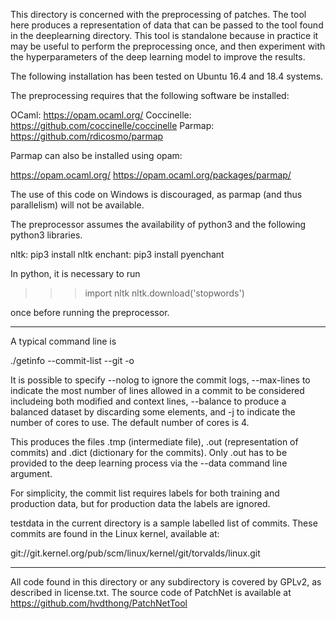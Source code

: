 This directory is concerned with the preprocessing of patches.  The tool
here produces a representation of data that can be passed to the tool found
in the deeplearning directory.  This tool is standalone because in practice
it may be useful to perform the preprocessing once, and then experiment
with the hyperparameters of the deep learning model to improve the results.

The following installation has been tested on Ubuntu 16.4 and 18.4 systems.

The preprocessing requires that the following software be installed:

OCaml: https://opam.ocaml.org/
Coccinelle: https://github.com/coccinelle/coccinelle
Parmap: https://github.com/rdicosmo/parmap

Parmap can also be installed using opam:

https://opam.ocaml.org/
https://opam.ocaml.org/packages/parmap/

The use of this code on Windows is discouraged, as parmap (and thus
parallelism) will not be available.

The preprocessor assumes the availability of python3 and the following
python3 libraries.

nltk: pip3 install nltk
enchant: pip3 install pyenchant

In python, it is necessary to run

>>> import nltk
>>> nltk.download('stopwords')

once before running the preprocessor.

---------------------------------

A typical command line is

   ./getinfo --commit-list <commit list> --git <git path> -o <prefix>

It is possible to specify --nolog to ignore the commit logs, --max-lines to
indicate the most number of lines allowed in a commit to be considered
includeing both modified and context lines, --balance to produce a balanced
dataset by discarding some elements, and -j to indicate the number of cores
to use.  The default number of cores is 4.

This produces the files <prefix>.tmp (intermediate file), <prefix>.out
(representation of commits) and <prefix>.dict (dictionary for the commits).
Only <prefix>.out has to be provided to the deep learning process via the
--data command line argument.

For simplicity, the commit list requires labels for both training and
production data, but for production data the labels are ignored.

testdata in the current directory is a sample labelled list of commits.  These
commits are found in the Linux kernel, available at:

git://git.kernel.org/pub/scm/linux/kernel/git/torvalds/linux.git



---------------------------------

All code found in this directory or any subdirectory is covered by GPLv2,
as described in license.txt.
The source code of PatchNet is available at
https://github.com/hvdthong/PatchNetTool
